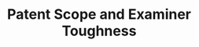 ---
cost: None
datasets_and_publications_using_this_dataset: https://ssrn.com/abstract=2977273
description: This dataset includes an easy-to-use measure of patent scope that is
  grounded both in patent law and in the practices of patent attorneys. Our measure
  counts the number of words in the patents’ first claim. The longer the first claim,
  the less scope a patent has. This is because a longer claim has more details – and
  all those details must be met for another invention to be infringing. Hence, the
  more details there are in the patent, the greater are the opportunities for others
  to invent around it. We validate our measure by showing both that patent attorneys’
  subjective assessments of scope agree with our estimates, and that the behavior
  of patenters is consistent with it. To facilitate drawing causal inferences with
  our measure, we show how it can be used to create an instrumental variable, patent
  examiner Scope Toughness, which we also validate.
documentation: Not unless it’s in the paper
location: https://storage.googleapis.com/jmk_public/Kuhn-Thompson_Patent_Scope_2017-10-23.csv
maintained_by: Jeff Kuhn
record_creation_timestamp: 11/15/2020 17:47:00
related_publications: https://ssrn.com/abstract=2977273
shortname: patent_scope_toughness
tags:
- Examiners
- ' patent scope'
- ' legal'
- ' assessment'
terms_of_use: These datasets are provided to the public  subject to the Creative Commons
  Attribution-NonCommercial-NoDerivatives license. No co‑authorship is required to
  use the data in academic research — please just cite the supporting article.
timeframe: Need to check paper https://ssrn.com/abstract=2977273
title: Patent Scope and Examiner Toughness
uuid: b547441d-efdd-4b30-8c78-852d68c9c2ac
---